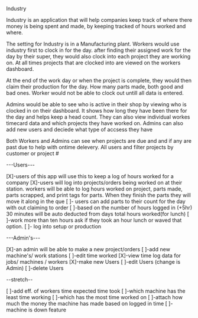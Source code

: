 Industry

Industry is an application that will help companies keep track of where there money is being spent and made, by keeping tracked of hours worked and where.

The setting for Industry is in a Manufacturing plant. Workers would use industry first to clock in for the day. after finding their assigned work for the day by their super, they would also clock into each project they are working on. At all times projects that are clocked into are viewed on the workers dashboard. 


At the end of the work day or when the project is complete, they would then claim their production for the day. How many parts made, both good and bad ones. Worker would not be able to clock out untill all data is entered.


Admins would be able to see who is active in their shop by viewing who is clocked in on their dashboard. It shows how long they have been there for the day and helps keep a head count. They can also view individual workes timecard data and which projects they have worked on. Admins can also add new users and deciede what type of accsess they have

Both Workers and Admins can see when projects are due and and if any are past due to help with ontime delevery. All users and filter projects by customer or project #


 

---Users---

[X]-users of this app will use this to keep a log of hours worked for a company
[X]-users will log into projects/orders being worked on at their station. workers will be able to log hours worked on project, parts made, parts scrapped, and print tags for parts. When they finish the parts they will move it along in the que
[ ]- users can add parts to their count for the day with out claiming to order
[ ]-based on the number of hours logged in (+5hr) 30 minutes will be auto deducted from days total hours worked(for lunch)
[ ]-work more than ten hours ask if they took an hour lunch or waved that option.
 [ ]- log into setup or production



---Admin's---

[X]-an admin will be able to make a new project/orders
[ ]-add new machine's/ work stations
[ ]-edit time worked
[X]-view time log data for jobs/ machines / workers
[X]-make new Users
[ ]-edit Users (change is Admin)
[ ]-delete Users


--stretch--

[ ]-add eff. of workers time expected time took
[ ]-which machine has the least time working
[ ]-which has the most time worked on
[ ]-attach how much the money the machine has made based on logged in time
[ ]-machine is down feature
